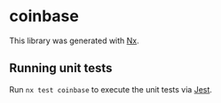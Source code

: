 # coinbase

This library was generated with [Nx](https://nx.dev).

## Running unit tests

Run `nx test coinbase` to execute the unit tests via [Jest](https://jestjs.io).

